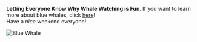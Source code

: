 **Letting Everyone Know Why Whale Watching is Fun**. 
If you want to learn more about blue whales, click [here](https://www.youtube.com/watch?v=bgiPTUy2RqIu)!  
Have a _nice_ weekend everyone!  

![Blue Whale](https://files.worldwildlife.org/wwfcmsprod/images/Blue_Whale/hero_small/gex0x01aq_shutterstock_764499823.jpg)
